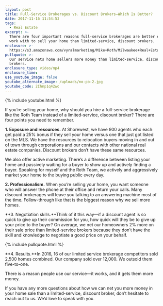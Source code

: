 ```yaml
---
layout: post
title: Full-Service Brokerages vs. Discount Brokers—Which Is Better?
date: 2017-11-16 11:54:53
tags:
  - Real Estate
excerpt: >-
  There are four important reasons full-service brokerages are better option to
  work with to sell your home than limited-service, discount brokers.
enclosure: >-
  https://s3.amazonaws.com/vyralmarketing/Mike+Roth/Milwaukee+Real+Estate-+Full-Service+Brokerages+vs.+Discount+BrokersWhich+Is+Better%253F.mp4
pullquote: >-
  Our service nets home sellers more money than limited-service, discount
  brokers.
enclosure_type: video/mp4
enclosure_time:
use_youtube_image: false
youtube_alternate_image: /uploads/no-pb-2.jpg
youtube_code: 2Ihnp1q42wo
---
```



{% include youtube.html %}

If you’re selling your home, why should you hire a full-service brokerage like the Roth Team instead of a limited-service, discount broker? There are four points you need to remember.

**1. Exposure and resources.** At Shorewest, we have 900 agents who each get paid a 25% bonus if they sell your home versus one that just got listed on the MLS. We have the resources to relocation buyers moving in and out of town through corporations and our contacts with other national real estate companies. Discount brokers don’t have these same resources.

We also offer active marketing. There’s a difference between listing your home and passively waiting for a buyer to show up and actively finding a buyer. Speaking for myself and the Roth Team, we actively and aggressively market your home to the buying public every day.

**2. Professionalism.** When you’re selling your home, you want someone who will answer the phone at their office and return your calls. Many discount brokerages will leave you talking to an answering machine most of the time. Follow-through like that is the biggest reason why we sell more homes.

**3. Negotiation skills.**Think of it this way—if a discount agent is so quick to give up their commission for you, how quick will they be to give up your price to the buyer? On average, we net our homeowners 2% more on their sale price than limited-service brokers because they don’t have the skill and knowledge to negotiate a good price on your behalf.

{% include pullquote.html %}

**4. Results.**In 2016, 16 of our limited service brokerage competitors sold 2,500 homes combined. Our company sold over 12,000. We outsold them five-to-one.

There is a reason people use our service—it works, and it gets them more money.

If you have any more questions about how we can net you more money in your home sale than a limited-service, discount broker, don’t hesitate to reach out to us. We’d love to speak with you.